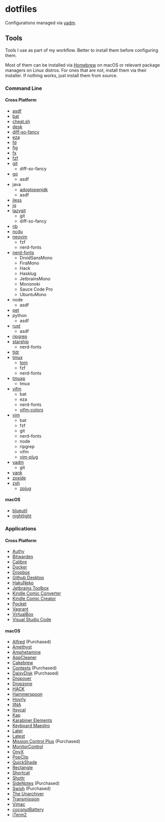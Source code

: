 # dotfiles

Configurations managed via [yadm](https://yadm.io).

## Tools

Tools I use as part of my workflow. Better to install them before configuring
them.

Most of them can be installed via [Homebrew](https://brew.sh) on macOS or
relevant package managers on Linux distros. For ones that are not, install them
via their installer. If nothing works, just install them from source.

### Command Line

#### Cross Platform

- [asdf](http://asdf-vm.com)
- [bat](https://github.com/sharkdp/bat)
- [cheat.sh](https://github.com/chubin/cheat.sh)
- [desk](https://github.com/jamesob/desk)
- [diff-so-fancy](https://github.com/so-fancy/diff-so-fancy)
- [eza](https://eza.rocks)
- [fd](https://github.com/sharkdp/fd)
- [fig](https://fig.io/)
- [fx](https://github.com/antonmedv/fx)
- [fzf](https://github.com/junegunn/fzf)
- [git](https://git-scm.com)
  - diff-so-fancy
- [go](https://go.dev)
  - asdf
- java
  - [adoptopenjdk](https://formulae.brew.sh/cask/adoptopenjdk)
  - asdf
- [jless](https://pauljuliusmartinez.github.io)
- [jq](https://stedolan.github.io/jq)
- [lazygit](https://github.com/jesseduffield/lazygit)
  - git
  - diff-so-fancy
- [nb](https://github.com/xwmx/nb)
- [ncdu](https://dev.yorhel.nl/ncdu)
- [neovim](https://neovim.io)
  - fzf
  - nerd-fonts
- [nerd-fonts](https://github.com/ryanoasis/nerd-fonts)
  - DroidSansMono
  - FiraMono
  - Hack
  - Hasklug
  - JetbrainsMono
  - Mononoki
  - Sauce Code Pro
  - UbuntuMono
- node
  - asdf
- [pet](https://github.com/knqyf263/pet)
- python
  - asdf
- [rust](https://www.rust-lang.org/)
  - asdf
- [ripgrep](https://github.com/BurntSushi/ripgrep)
- [starship](https://starship.rs)
  - nerd-fonts
- [tldr](https://tldr.sh)
- [tmux](https://tmux.github.io)
  - [tpm](https://github.com/tmux-plugins/tpm)
  - fzf
  - nerd-fonts
- [tmuxp](https://github.com/tmux-python/tmuxp)
  - tmux
- [vifm](https://vifm.info)
  - bat
  - eza
  - nerd-fonts
  - [vifm-colors](https://github.com/vifm/vifm-colors)
- [vim](https://vim.org)
  - bat
  - fzf
  - git
  - nerd-fonts
  - node
  - ripgrep
  - vifm
  - [vim-plug](https://github.com/junegunn/vim-plug)
- [yadm](https://yadm.io)
  - git
- [yank](https://github.com/mptre/yank)
- [zoxide](https://github.com/ajeetdsouza/zoxide)
- [zsh](https://zsh.org)
  - [zplug](https://github.com/zplug/zplug)

#### macOS

- [blueutil](https://github.com/toy/blueutil)
- [nightlight](https://github.com/smudge/nightlight)

### Applications

#### Cross Platform

- [Authy](https://authy.com)
- [Bitwarden](https://bitwarden.com)
- [Calibre](https://calibre-ebook.com)
- [Docker](https://docker.com)
- [Dropbox](https://dropbox.com)
- [Github Desktop](https://desktop.github.com)
- [HakuNeko](https://hakuneko.download)
- [Jetbrains Toolbox](https://jetbrains.com/toolbox-app)
- [Kindle Comic Converter](https://kcc.iosphe.re)
- [Kindle Comic Creator](https://amazon.com/Kindle-Comic-Creator/b?ie=UTF8&node=23496309011)
- [Pocket](https://getpocket.com)
- [Vagrant](https://vagrantup.com)
- [VirtualBox](https://virtualbox.org)
- [Visual Studio Code](https://code.visualstudio.com)

#### macOS

- [Alfred](https://alfredapp.com) (Purchased)
- [Amethyst](https://ianyh.com/amethyst)
- [Amphetamine](https://apps.apple.com/us/app/amphetamine/id937984704?mt=12)
- [AppCleaner](https://freemacsoft.net/appcleaner)
- [Cakebrew](https://cakebrew.com)
- [Contexts](https://contexts.co) (Purchased)
- [DaisyDisk](https://daisydiskapp.com) (Purchased)
- [Dropover](https://dropoverapp.com)
- [Dropzone](https://aptonic.com)
- [HACK](https://apps.apple.com/us/app/hack-for-hacker-news-developer/id1464477788)
- [Hammerspoon](https://hammerspoon.org)
- [Hovrly](https://hovrly.com)
- [IINA](https://iina.io)
- [Itsycal](https://mowglii.com/itsycal)
- [Kap](https://getkap.co)
- [Karabiner Elements](https://karabiner-elements.pqrs.org)
- [Keyboard Maestro](https://keyboardmaestro.com)
- [Later](https://getlater.app)
- [Latest](https://max.codes/latest)
- [Mission Control Plus](https://fadel.io/missioncontrolplus) (Purchased)
- [MonitorControl](https://github.com/MonitorControl/MonitorControl)
- [OnyX](https://www.titanium-software.fr/en/onyx.html)
- [PopClip](https://pilotmoon.com/popclip)
- [QuickShade](https://apps.apple.com/us/app/quickshade/id931571202?mt=12)
- [Rectangle](https://rectangleapp.com)
- [Shortcat](https://shortcat.app)
- [Shottr](https://shottr.cc)
- [SideNotes](https://apptorium.com/sidenotes) (Purchased)
- [Swish](https://highlyopinionated.co/swish) (Purchased)
- [The Unarchiver](https://theunarchiver.com)
- [Transmission](https://transmissionbt.com)
- [Vimac](https://vimacapp.com)
- [coconutBattery](https://coconut-flavour.com/coconutbattery)
- [iTerm2](https://iterm2.com)
